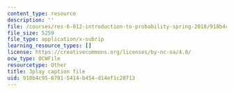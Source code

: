 ```yaml
---
content_type: resource
description: ''
file: /courses/res-6-012-introduction-to-probability-spring-2018/918b4c9567815414b454d14ef1c28713_h2w1tTTltrU.vtt
file_size: 5259
file_type: application/x-subrip
learning_resource_types: []
license: https://creativecommons.org/licenses/by-nc-sa/4.0/
ocw_type: OCWFile
resourcetype: Other
title: 3play caption file
uid: 918b4c95-6781-5414-b454-d14ef1c28713
---
```

